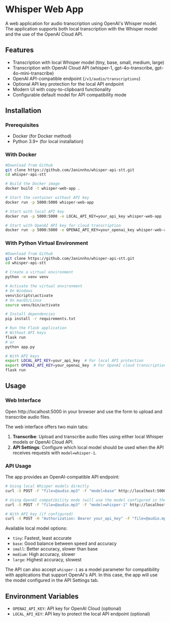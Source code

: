 # Whisper Web App

A web application for audio transcription using OpenAI's Whisper model. The application supports both local transcription with the Whisper model and the use of the OpenAI Cloud API.

## Features

- Transcription with local Whisper model (tiny, base, small, medium, large)
- Transcription with OpenAI Cloud API (whisper-1, gpt-4o-transcribe, gpt-4o-mini-transcribe)
- OpenAI API-compatible endpoint (`/v1/audio/transcriptions`)
- Optional API key protection for the local API endpoint
- Modern UI with copy-to-clipboard functionality
- Configurable default model for API compatibility mode

## Installation

### Prerequisites

- Docker (for Docker method)
- Python 3.9+ (for local installation)

### With Docker

```bash
#Download from Github
git clone https://github.com/Janinnho/whisper-api-stt.git
cd whisper-api-stt

# Build the Docker image
docker build -t whisper-web-app .

# Start the container without API key
docker run -p 5000:5000 whisper-web-app

# Start with local API key
docker run -p 5000:5000 -e LOCAL_API_KEY=your_api_key whisper-web-app

# Start with OpenAI API key for cloud transcription
docker run -p 5000:5000 -e OPENAI_API_KEY=your_openai_key whisper-web-app
```

### With Python Virtual Environment

```bash
#Download from Github
git clone https://github.com/Janinnho/whisper-api-stt.git
cd whisper-api-stt

# Create a virtual environment
python -m venv venv

# Activate the virtual environment
# On Windows
venv\Scripts\activate
# On macOS/Linux
source venv/bin/activate

# Install dependencies
pip install -r requirements.txt

# Run the Flask application
# Without API keys
flask run
# or
python app.py

# With API keys
export LOCAL_API_KEY=your_api_key  # For local API protection
export OPENAI_API_KEY=your_openai_key  # For OpenAI cloud transcription
flask run
```

## Usage

### Web Interface

Open http://localhost:5000 in your browser and use the form to upload and transcribe audio files.

The web interface offers two main tabs:
1. **Transcribe**: Upload and transcribe audio files using either local Whisper models or OpenAI Cloud API.
2. **API Settings**: Configure which local model should be used when the API receives requests with `model=whisper-1`.

### API Usage

The app provides an OpenAI-compatible API endpoint:

```bash
# Using local Whisper models directly
curl -X POST -F "file=@audio.mp3" -F "model=base" http://localhost:5000/v1/audio/transcriptions

# Using OpenAI compatibility mode (will use the model configured in the API Settings)
curl -X POST -F "file=@audio.mp3" -F "model=whisper-1" http://localhost:5000/v1/audio/transcriptions

# With API key (if configured)
curl -X POST -H "Authorization: Bearer your_api_key" -F "file=@audio.mp3" -F "model=base" http://localhost:5000/v1/audio/transcriptions
```

Available local model options:
- `tiny`: Fastest, least accurate
- `base`: Good balance between speed and accuracy
- `small`: Better accuracy, slower than base
- `medium`: High accuracy, slower
- `large`: Highest accuracy, slowest

The API can also accept `whisper-1` as a model parameter for compatibility with applications that support OpenAI's API. In this case, the app will use the model configured in the API Settings tab.

## Environment Variables

- `OPENAI_API_KEY`: API key for OpenAI Cloud (optional)
- `LOCAL_API_KEY`: API key to protect the local API endpoint (optional)
